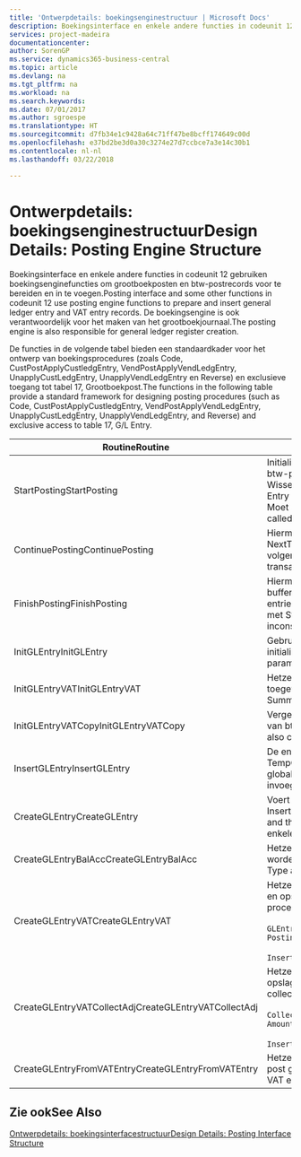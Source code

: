 ```yaml
---
title: 'Ontwerpdetails: boekingsenginestructuur | Microsoft Docs'
description: Boekingsinterface en enkele andere functies in codeunit 12 gebruiken boekingsenginefuncties om grootboekposten en btw-postrecords voor te bereiden en in te voegen. De boekingsengine is ook verantwoordelijk voor het maken van het grootboekjournaal.
services: project-madeira
documentationcenter: 
author: SorenGP
ms.service: dynamics365-business-central
ms.topic: article
ms.devlang: na
ms.tgt_pltfrm: na
ms.workload: na
ms.search.keywords: 
ms.date: 07/01/2017
ms.author: sgroespe
ms.translationtype: HT
ms.sourcegitcommit: d7fb34e1c9428a64c71ff47be8bcff174649c00d
ms.openlocfilehash: e37bd2be3d0a30c3274e27d7ccbce7a3e14c30b1
ms.contentlocale: nl-nl
ms.lasthandoff: 03/22/2018

---
```

# <a name="design-details-posting-engine-structure"></a><span data-ttu-id="992d1-104">Ontwerpdetails: boekingsenginestructuur</span><span class="sxs-lookup"><span data-stu-id="992d1-104">Design Details: Posting Engine Structure</span></span>
<span data-ttu-id="992d1-105">Boekingsinterface en enkele andere functies in codeunit 12 gebruiken boekingsenginefuncties om grootboekposten en btw-postrecords voor te bereiden en in te voegen.</span><span class="sxs-lookup"><span data-stu-id="992d1-105">Posting interface and some other functions in codeunit 12 use posting engine functions to prepare and insert general ledger entry and VAT entry records.</span></span> <span data-ttu-id="992d1-106">De boekingsengine is ook verantwoordelijk voor het maken van het grootboekjournaal.</span><span class="sxs-lookup"><span data-stu-id="992d1-106">The posting engine is also responsible for general ledger register creation.</span></span>  
  
 <span data-ttu-id="992d1-107">De functies in de volgende tabel bieden een standaardkader voor het ontwerp van boekingsprocedures (zoals Code, CustPostApplyCustledgEntry, VendPostApplyVendLedgEntry, UnapplyCustLedgEntry, UnapplyVendLedgEntry en Reverse) en exclusieve toegang tot tabel 17, Grootboekpost.</span><span class="sxs-lookup"><span data-stu-id="992d1-107">The functions in the following table provide a standard framework for designing posting procedures (such as Code, CustPostApplyCustledgEntry, VendPostApplyVendLedgEntry, UnapplyCustLedgEntry, UnapplyVendLedgEntry, and Reverse) and exclusive access to table 17, G/L Entry.</span></span>  
  
|<span data-ttu-id="992d1-108">Routine</span><span class="sxs-lookup"><span data-stu-id="992d1-108">Routine</span></span>|<span data-ttu-id="992d1-109">Description</span><span class="sxs-lookup"><span data-stu-id="992d1-109">Description</span></span>|  
|-------------|---------------------------------------|  
|<span data-ttu-id="992d1-110">StartPosting</span><span class="sxs-lookup"><span data-stu-id="992d1-110">StartPosting</span></span>|<span data-ttu-id="992d1-111">Initialiseert boekingsbuffer TempGLEntryBuf, vergrendelt grootboekpost- en btw-posttabellen, en initialiseert Boekingsperiode, Grootboekjournaal en Wisselkoers.</span><span class="sxs-lookup"><span data-stu-id="992d1-111">Initializes posting buffer TempGLEntryBuf, locks G/L Entry and VAT Entry tables, and initializes Accounting Period, G/L Register, and Exchange Rate.</span></span> <span data-ttu-id="992d1-112">Moet slechts eenmaal worden aangeroepen, zodat NextEntryNo 0 is.</span><span class="sxs-lookup"><span data-stu-id="992d1-112">Should be called only once, then NextEntryNo is 0.</span></span>|  
|<span data-ttu-id="992d1-113">ContinuePosting</span><span class="sxs-lookup"><span data-stu-id="992d1-113">ContinuePosting</span></span>|<span data-ttu-id="992d1-114">Hiermee wordt ongerealiseerde btw voor de vorige transactietoename NextTransactionNo gecontroleerd en geboekt, en wordt het boeken van de volgende regel voorbereid.</span><span class="sxs-lookup"><span data-stu-id="992d1-114">Checks and posts unrealized VAT for previous transaction increment NextTransactionNo and prepares post of next line.</span></span>|  
|<span data-ttu-id="992d1-115">FinishPosting</span><span class="sxs-lookup"><span data-stu-id="992d1-115">FinishPosting</span></span>|<span data-ttu-id="992d1-116">Hiermee worden boekingen voltooid door grootboekposten uit de tijdelijke buffer in te voegen in de databasetabel.</span><span class="sxs-lookup"><span data-stu-id="992d1-116">Completes posting by inserting G/L entries from temporary buffer into database table.</span></span> <span data-ttu-id="992d1-117">Altijd gebruikt in combinatie met StartPosting.</span><span class="sxs-lookup"><span data-stu-id="992d1-117">Always used together with StartPosting.</span></span> <span data-ttu-id="992d1-118">Controleert op inconsistenties.</span><span class="sxs-lookup"><span data-stu-id="992d1-118">Checks for inconsistencies.</span></span>|  
|<span data-ttu-id="992d1-119">InitGLEntry</span><span class="sxs-lookup"><span data-stu-id="992d1-119">InitGLEntry</span></span>|<span data-ttu-id="992d1-120">Gebruikt om nieuwe grootboekpost te initialiseren voor dagboekregel.</span><span class="sxs-lookup"><span data-stu-id="992d1-120">Used to initialize new G/L entry for Gen. Jnl Line.</span></span> <span data-ttu-id="992d1-121">Retourneert GLEntry als parameter.</span><span class="sxs-lookup"><span data-stu-id="992d1-121">Returns GLEntry as parameter.</span></span>|  
|<span data-ttu-id="992d1-122">InitGLEntryVAT</span><span class="sxs-lookup"><span data-stu-id="992d1-122">InitGLEntryVAT</span></span>|<span data-ttu-id="992d1-123">Hetzelfde als InitGLEntry, maar Tegenrekeningnr. en SummarizeVAT worden ook toegewezen.</span><span class="sxs-lookup"><span data-stu-id="992d1-123">Same as InitGLEntry, but also assigns Bal. Account No. and SummarizeVAT.</span></span>|  
|<span data-ttu-id="992d1-124">InitGLEntryVATCopy</span><span class="sxs-lookup"><span data-stu-id="992d1-124">InitGLEntryVATCopy</span></span>|<span data-ttu-id="992d1-125">Vergelijkbaar met InitGLEntryVAT, maar er worden ook boekingsgroepgegevens van btw-posten vóór SummarizeVAT gekopieerd.</span><span class="sxs-lookup"><span data-stu-id="992d1-125">Similar to InitGLEntryVAT, but also copies posting groups data from VAT Entry before SummarizeVAT.</span></span>|  
|<span data-ttu-id="992d1-126">InsertGLEntry</span><span class="sxs-lookup"><span data-stu-id="992d1-126">InsertGLEntry</span></span>|<span data-ttu-id="992d1-127">De enige functie waarmee grootboekposten in de algemene tabel TempGLEntryBuf wordt ingevoegd.</span><span class="sxs-lookup"><span data-stu-id="992d1-127">The only function that inserts G/L entry into global TempGLEntryBuf table.</span></span> <span data-ttu-id="992d1-128">Deze functie altijd gebruiken voor invoegen.</span><span class="sxs-lookup"><span data-stu-id="992d1-128">Always use this function for insert.</span></span>|  
|<span data-ttu-id="992d1-129">CreateGLEntry</span><span class="sxs-lookup"><span data-stu-id="992d1-129">CreateGLEntry</span></span>|<span data-ttu-id="992d1-130">Voert een InitGLEntry uit, wijst Bedrag (Rapp.-val.) toe en voert vervolgens InsertGLEntry uit.</span><span class="sxs-lookup"><span data-stu-id="992d1-130">Performs an InitGLEntry, assigns Additional Currency Amount, and then performs InsertGLEntry.</span></span> <span data-ttu-id="992d1-131">Vervangt verschillende regels code door een enkele functieaanroep.</span><span class="sxs-lookup"><span data-stu-id="992d1-131">Replaces several lines of code with a single function call.</span></span>|  
|<span data-ttu-id="992d1-132">CreateGLEntryBalAcc</span><span class="sxs-lookup"><span data-stu-id="992d1-132">CreateGLEntryBalAcc</span></span>|<span data-ttu-id="992d1-133">Hetzelfde als CreateGLEntry, maar Tegenrekeningsoort en Tegenrekeningnr. worden ook toegewezen.</span><span class="sxs-lookup"><span data-stu-id="992d1-133">Same as CreateGLEntry, but also assigns Bal. Account Type and Bal. Account No.</span></span>|  
|<span data-ttu-id="992d1-134">CreateGLEntryVAT</span><span class="sxs-lookup"><span data-stu-id="992d1-134">CreateGLEntryVAT</span></span>|<span data-ttu-id="992d1-135">Hetzelfde als CreateGLEntry, maar met extra verwerking voor boekingsgroepen en opslag in tijdelijke btw-buffer:</span><span class="sxs-lookup"><span data-stu-id="992d1-135">Same as CreateGLEntry, but with additional processing for posting groups and saving to temporary VAT buffer:</span></span><br /><br /> `GLEntry.CopyPostingGroupsFromDtldCVBuf(DtldCVLedgEntryBuf,GenJnlLine."Gen. Posting Type");`<br /><br /> `InsertVATEntriesFromTemp(DtldCVLedgEntryBuf,GLEntry);`|  
|<span data-ttu-id="992d1-136">CreateGLEntryVATCollectAdj</span><span class="sxs-lookup"><span data-stu-id="992d1-136">CreateGLEntryVATCollectAdj</span></span>|<span data-ttu-id="992d1-137">Hetzelfde als CreateGLEntry, maar met extra verzameling van aanpassingen en opslag in tijdelijke btw-buffer:</span><span class="sxs-lookup"><span data-stu-id="992d1-137">Same as CreateGLEntry, but with additional collection of adjustments and saving to temporary VAT buffer:</span></span><br /><br /> `CollectAdjustment(AdjAmount,GLEntry.Amount,GLEntry."Additional-Currency Amount",OriginalDateSet);`<br /><br /> `InsertVATEntriesFromTemp(DtldCVLedgEntryBuf,GLEntry);`|  
|<span data-ttu-id="992d1-138">CreateGLEntryFromVATEntry</span><span class="sxs-lookup"><span data-stu-id="992d1-138">CreateGLEntryFromVATEntry</span></span>|<span data-ttu-id="992d1-139">Hetzelfde als CreateGLEntry, maar er worden ook boekingsgroepen uit Btw-post gekopieerd.</span><span class="sxs-lookup"><span data-stu-id="992d1-139">Same as CreateGLEntry, but also copies posting groups from VAT entry.</span></span>|  
  
## <a name="see-also"></a><span data-ttu-id="992d1-140">Zie ook</span><span class="sxs-lookup"><span data-stu-id="992d1-140">See Also</span></span>  
 [<span data-ttu-id="992d1-141">Ontwerpdetails: boekingsinterfacestructuur</span><span class="sxs-lookup"><span data-stu-id="992d1-141">Design Details: Posting Interface Structure</span></span>](design-details-posting-interface-structure.md)

